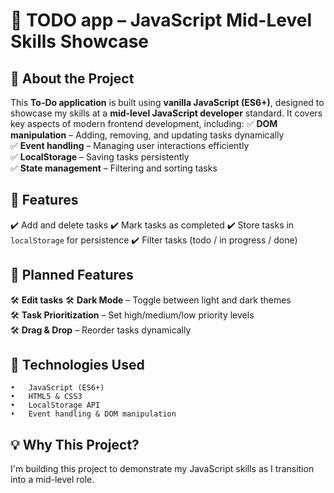 # 📝 TODO app – JavaScript Mid-Level Skills Showcase

## 🚀 About the Project  
This **To-Do application** is built using **vanilla JavaScript (ES6+)**, designed to showcase my skills at a **mid-level JavaScript developer** standard. It covers key aspects of modern frontend development, including:
✅ **DOM manipulation** – Adding, removing, and updating tasks dynamically  
✅ **Event handling** – Managing user interactions efficiently  
✅ **LocalStorage** – Saving tasks persistently  
✅ **State management** – Filtering and sorting tasks  

## 🎯 Features  
✔️ Add and delete tasks
✔️ Mark tasks as completed
✔️ Store tasks in `localStorage` for persistence
✔️ Filter tasks (todo / in progress / done)

## 🔧 Planned Features 
🛠 **Edit tasks**
🛠 **Dark Mode** – Toggle between light and dark themes  
🛠 **Task Prioritization** – Set high/medium/low priority levels  
🛠 **Drag & Drop** – Reorder tasks dynamically  

## 📌 Technologies Used
	•	JavaScript (ES6+)
	•	HTML5 & CSS3
	•	LocalStorage API
	•	Event handling & DOM manipulation

## 💡 Why This Project?

I'm building this project to demonstrate my JavaScript skills as I transition into a mid-level role.
